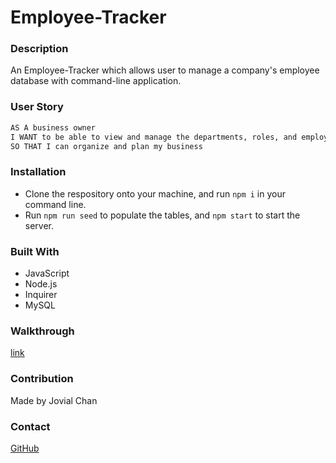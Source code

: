# Employee-Tracker

### Description

An Employee-Tracker which allows user to manage a company's employee database with command-line application.

### User Story

```md
AS A business owner
I WANT to be able to view and manage the departments, roles, and employees in my company
SO THAT I can organize and plan my business
```

### Installation

- Clone the respository onto your machine, and run `npm i` in your command line.
- Run `npm run seed` to populate the tables, and `npm start` to start the server.

### Built With

- JavaScript
- Node.js
- Inquirer
- MySQL

### Walkthrough

[link](./assets/employee-tracker-walkthrough.mov)

### Contribution

Made by Jovial Chan

### Contact

[GitHub](github.com/CloudyLondon)
